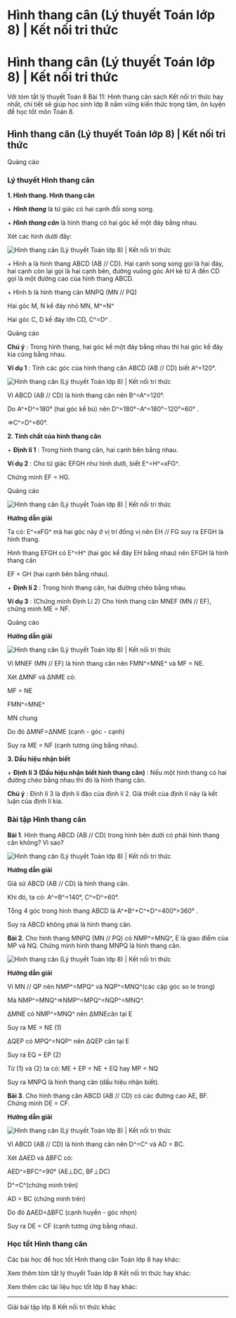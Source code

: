 # Hình thang cân (Lý thuyết Toán lớp 8) | Kết nối tri thức

# Hình thang cân (Lý thuyết Toán lớp 8) | Kết nối tri thức

Với tóm tắt lý thuyết Toán 8 Bài 11: Hình thang cân sách Kết nối tri thức hay nhất, chi tiết sẽ giúp học sinh lớp 8 nắm vững kiến thức trọng tâm, ôn luyện để học tốt môn Toán 8.

## Hình thang cân (Lý thuyết Toán lớp 8) | Kết nối tri thức

Quảng cáo

### **Lý thuyết Hình thang cân**

**1\. Hình thang. Hình thang cân**

\+ **_Hình thang_** là tứ giác có hai cạnh đối song song.

\+ **_Hình thang cân_** là hình thang có hai góc kề một đáy bằng nhau.

Xét các hình dưới đây:

![Hình thang cân \(Lý thuyết Toán lớp 8\) | Kết nối tri thức](https://vietjack.com/toan-8-kn/images/ly-thuyet-bai-11-hinh-thang-can.PNG)

\+ Hình a là hình thang ABCD (AB // CD). Hai cạnh song song gọi là hai đáy, hai cạnh còn lại gọi là hai cạnh bên, đường vuông góc AH kẻ từ A đến CD gọi là một đường cao của hình thang ABCD.

\+ Hình b là hình thang cân MNPQ (MN // PQ)

Hai góc M, N kề đáy nhỏ MN, M^=N^

Hai góc C, D kề đáy lớn CD, C^=D^ .

Quảng cáo

**Chú ý** : Trong hình thang, hai góc kề một đáy bằng nhau thì hai góc kề đáy kia cũng bằng nhau.

**Ví dụ 1** : Tính các góc của hình thang cân ABCD (AB // CD) biết A^=120°.

![Hình thang cân \(Lý thuyết Toán lớp 8\) | Kết nối tri thức](https://vietjack.com/toan-8-kn/images/ly-thuyet-bai-11-hinh-thang-can-1.PNG)

Vì ABCD (AB // CD) là hình thang cân nên B^=A^=120°.

Do A^+D^=180° (hai góc kề bù) nên D^=180°−A^=180°−120°=60° .

⇒C^=D^=60°.

**2\. Tính chất của hình thang cân**

\+ **Định lí 1** : Trong hình thang cân, hai cạnh bên bằng nhau.

**Ví dụ 2** : Cho tứ giác EFGH như hình dưới, biết E^=H^=xFG^.

Chứng minh EF = HG.

Quảng cáo

![Hình thang cân \(Lý thuyết Toán lớp 8\) | Kết nối tri thức](https://vietjack.com/toan-8-kn/images/ly-thuyet-bai-11-hinh-thang-can-2.PNG)

**Hướng dẫn giải**

Ta có: E^=xFG^ mà hai góc này ở vị trí đồng vị nên EH // FG suy ra EFGH là hình thang.

Hình thang EFGH có E^=H^ (hai góc kề đáy EH bằng nhau) nên EFGH là hình thang cân

EF = GH (hai cạnh bên bằng nhau).

\+ **Định lí 2** : Trong hình thang cân, hai đường chéo bằng nhau.

**Ví dụ 3** : (Chứng minh Định Lí 2) Cho hình thang cân MNEF (MN // EF), chứng minh ME = NF.

Quảng cáo

**Hướng dẫn giải**

![Hình thang cân \(Lý thuyết Toán lớp 8\) | Kết nối tri thức](https://vietjack.com/toan-8-kn/images/ly-thuyet-bai-11-hinh-thang-can-3.PNG)

Vì MNEF (MN // EF) là hình thang cân nên FMN^=MNE^ và MF = NE.

Xét ΔMNF và ΔNME có:

MF = NE

FMN^=MNE^

MN chung

Do đó ΔMNF=ΔNME (cạnh - góc - cạnh)

Suy ra ME = NF (cạnh tương ứng bằng nhau).

**3\. Dấu hiệu nhận biết**

\+ **Định lí 3 (Dấu hiệu nhận biết hình thang cân)** : Nếu một hình thang có hai đường chéo bằng nhau thì đó là hình thang cân.

**Chú ý** : Định lí 3 là định lí đảo của định lí 2. Giả thiết của định lí này là kết luận của định lí kia.

### **Bài tập Hình thang cân**

**Bài 1**. Hình thang ABCD (AB // CD) trong hình bên dưới có phải hình thang cân không? Vì sao?

![Hình thang cân \(Lý thuyết Toán lớp 8\) | Kết nối tri thức](https://vietjack.com/toan-8-kn/images/ly-thuyet-bai-11-hinh-thang-can-4.PNG)

**Hướng dẫn giải**

Giả sử ABCD (AB // CD) là hình thang cân.

Khi đó, ta có: A^=B^=140°, C^=D^=60°.

Tổng 4 góc trong hình thang ABCD là A^+B^+C^+D^=400°>360° .

Suy ra ABCD không phải là hình thang cân.

**Bài 2**. Cho hình thang MNPQ (MN // PQ) có NMP^=MNQ^, E là giao điểm của MP và NQ. Chứng minh hình thang MNPQ là hình thang cân.

![Hình thang cân \(Lý thuyết Toán lớp 8\) | Kết nối tri thức](https://vietjack.com/toan-8-kn/images/ly-thuyet-bai-11-hinh-thang-can-5.PNG)

**Hướng dẫn giải**

Vì MN // QP nên NMP^=MPQ^ và NQP^=MNQ^(các cặp góc so le trong)

Mà NMP^=MNQ^⇒NMP^=MPQ^=NQP^=MNQ^.

ΔMNE có NMP^=MNQ^ nên ΔMNEcân tại E

Suy ra ME = NE (1)

ΔQEP có MPQ^=NQP^ nên ΔQEP cân tại E

Suy ra EQ = EP (2)

Từ (1) và (2) ta có: ME + EP = NE + EQ hay MP = NQ

Suy ra MNPQ là hình thang cân (dấu hiệu nhận biết).

**Bài 3**. Cho hình thang cân ABCD (AB // CD) có các đường cao AE, BF. Chứng minh DE = CF.

**Hướng dẫn giải**

![Hình thang cân \(Lý thuyết Toán lớp 8\) | Kết nối tri thức](https://vietjack.com/toan-8-kn/images/ly-thuyet-bai-11-hinh-thang-can-6.PNG)

Vì ABCD (AB // CD) là hình thang cân nên D^=C^ và AD = BC.

Xét ΔAED và ΔBFC có: 

AED^=BFC^=90° (AE⊥DC, BF⊥DC)

D^=C^(chứng minh trên)

AD = BC (chứng minh trên)

Do đó ΔAED=ΔBFC (cạnh huyền - góc nhọn)

Suy ra DE = CF (cạnh tương ứng bằng nhau).

### **Học tốt Hình thang cân**

Các bài học để học tốt Hình thang cân Toán lớp 8 hay khác:

Xem thêm tóm tắt lý thuyết Toán lớp 8 Kết nối tri thức hay khác:

Xem thêm các tài liệu học tốt lớp 8 hay khác:

* * *

Giải bài tập lớp 8 Kết nối tri thức khác
